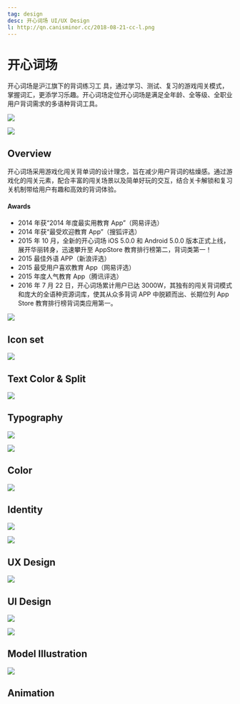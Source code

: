 ```yaml
---
tag: design
desc: 开心词场 UI/UX Design
l: http://qn.canisminor.cc/2018-08-21-cc-l.png
---
```


# 开心词场

开心词场是沪江旗下的背词练习工 具，通过学习、测试、复习的游戏闯关模式，掌握词汇，更添学习乐趣。开心词场定位开心词场是满足全年龄、全等级、全职业用户背词需求的多语种背词工具。

![](http://qn.canisminor.cc/2018-08-21-cc-1.png)

![](http://qn.canisminor.cc/2018-08-21-1.gif)

## Overview

开心词场采用游戏化闯关背单词的设计理念，旨在减少用户背词的枯燥感。通过游戏化的闯关元素，配合丰富的闯关场景以及简单好玩的交互，结合关卡解锁和复习关机制带给用户有趣和高效的背词体验。

#### Awards

- 2014 年获“2014 年度最实用教育 App”（网易评选）
- 2014 年获“最受欢迎教育 App”（搜狐评选）
- 2015 年 10 月，全新的开心词场 iOS 5.0.0 和 Android 5.0.0 版本正式上线，展开华丽转身，迅速攀升至 AppStore 教育排行榜第二，背词类第一！
- 2015 最佳外语 APP（新浪评选）
- 2015 最受用户喜欢教育 App（网易评选）
- 2015 年度人气教育 App（腾讯评选）
- 2016 年 7 月 22 日，开心词场累计用户已达 3000W，其独有的闯关背词模式和庞大的全语种资源词库，使其从众多背词 APP 中脱颖而出、长期位列 App Store 教育排行榜背词类应用第一。

![](http://qn.canisminor.cc/2018-08-21-2.gif)

## Icon set

![](http://qn.canisminor.cc/2018-08-21-cc-3.png)

## Text Color & Split

![](http://qn.canisminor.cc/2018-08-21-cc-4.png)

## Typography

![](http://qn.canisminor.cc/2018-08-21-cc-5.png)

![](http://qn.canisminor.cc/2018-08-21-cc-6.png)

## Color

![](http://qn.canisminor.cc/2018-08-21-cc-7.png)

## Identity

![](http://qn.canisminor.cc/2018-08-21-cc-8.png)

![](http://qn.canisminor.cc/2018-08-21-3.gif)

## UX Design

![](http://qn.canisminor.cc/2018-08-21-cc-9.png)

## UI Design

![](http://qn.canisminor.cc/2018-08-21-cc-10.png)

![](http://qn.canisminor.cc/2018-08-21-cc-11.png)

## Model Illustration

![](http://qn.canisminor.cc/2018-08-21-cc-12.png)

## Animation
